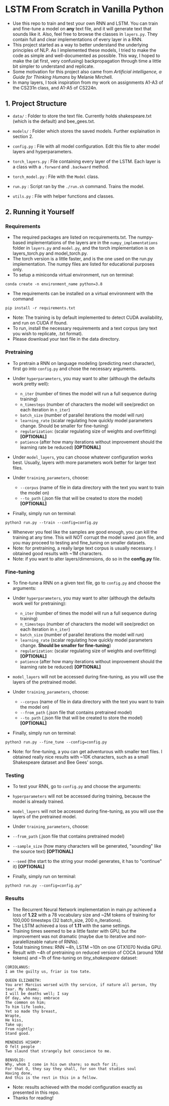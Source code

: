 # LSTM From Scratch in Vanilla Python
- Use this repo to train and test your own RNN and LSTM. You can train and fine-tune a model on <b>any</b> text file, and it will generate text that sounds like it. Also, feel free to browse the classes in `layers.py`. They contain full and clear implementations of every layer in a RNN.
- This project started as a way to better understand the underlying principles of NLP. As I implemented these models, I tried to make the code as simple and well-documented as possible. This way, I hoped to make the (at first, very confusing) backpropagation through time a little bit simpler to understand and replicate.
- Some motivation for this project also came from <i>Artificial intelligence, a Guide for Thinking Humans</i> by Melanie Mirchell.
- In many layers, I took inspiration from my work on assignments A1-A3 of the CS231n class, and A1-A5 of CS224n.

## 1. Project Structure

- `data/` : Folder to store the text file. Currently holds shakespeare.txt (which is the default) and bee_gees.txt.

- `models/` : Folder which stores the saved models. Further explaination in section 2.

- `config.py` : File with all model configuration. Edit this file to alter model layers and hyperparameters.

- `torch_layers.py` : File containing every layer of the LSTM. Each layer is a class with a `.forward` and `.backward` method.

- `torch_model.py` : File with the `Model` class.
  
- `run.py` : Script ran by the `./run.sh` command. Trains the model.
    
- `utils.py` : File with helper functions and classes.
## 2. Running it Yourself
### Requirements
- The required packages are listed on recquirements.txt. The numpy-based implementations of the layers are in the `numpy_implementations` folder in `layers.py` and `model.py`, and the torch implementation is on layers_torch.py and model_torch.py.
- The torch version is a little faster, and is the one used on the run.py implementation. The numpy files are listed for educational purposes only.
- To setup a miniconda virtual environment, run on terminal:
```
conda create -n environment_name python=3.8
```
- The requirements can be installed on a virtual environment with the command
```
pip install -r requirements.txt
```
- Note: The training is by default implemented to detect CUDA availability, and run on CUDA if found.
- To run, install the necessary requirements and a text corpus (any text you wish to replicate, .txt format).
- Please download your text file in the data directory.
  
### Pretraining
- To pretrain a RNN on language modeling (predicting next character), first go into `config.py` and chose the necessary arguments.
- Under `hyperparameters`, you may want to alter (although the defaults work pretty well):
  - `n_iter` (number of times the model will run a full sequence during training)
  - `n_timesteps` (number of characters the model will see/predict on each iteration in `n_iter`)
  - `batch_size` (number of parallel iterations the model will run)
  - `learning_rate` (scalar regulating how quickly model parameters change. Should be smaller for fine-tuning)
  - `regularization`: (scalar regulating size of weights and overfitting) <b>[OPTIONAL]</b>
  - `patience` (after how many iterations  without improvement should the learning rate be reduced) <b>[OPTIONAL]</b>
  
- Under `model_layers`, you can choose whatever configuration works best. Usually, layers with more parameters work better for larger text files.
  
- Under `training_parameters`, choose:
  - `--corpus` (name of file in data directory with the text you want to train the model on) 
  - `--to_path` (.json file that will be created to store the model) <b>[OPTIONAL]</b>
  
- Finally, simply run on terminal:
```
python3 run.py --train --config=config.py
```
- Whenever you feel like the samples are good enough, you can kill the training at any time. This will NOT corrupt the model saved .json file, and you may proceed to testing and fine_tuning on smaller datasets.
- Note: for pretraining, a really large text corpus is usually necessary. I obtained good results with ~1M characters.
- Note: if you want to alter layers/dimensions, do so in the __config.py__ file.
  
### Fine-tuning
- To fine-tune a RNN on a given text file, go to `config.py` and choose the arguments:
- Under `hyperparameters`, you may want to alter (although the defaults work well for pretraining):
  - `n_iter` (number of times the model will run a full sequence during training)
  - `n_timesteps` (number of characters the model will see/predict on each iteration in `n_iter`)
  - `batch_size` (number of parallel iterations the model will run)
  - `learning_rate` (scalar regulating how quickly model parameters change. <b>Should be smaller for fine-tuning</b>)
  - `regularization`: (scalar regulating size of weights and overfitting) <b>[OPTIONAL]</b>
  - `patience` (after how many iterations  without improvement should the learning rate be reduced) <b>[OPTIONAL]</b>
  
- `model_layers` will not be accessed during fine-tuning, as you will use the layers of the pretrained model.
  
- Under `training_parameters`, choose:
  - `--corpus` (name of file in data directory with the text you want to train the model on) 
  - `--from_path` (.json file that contains pretrained model)
  - `--to_path` (.json file that will be created to store the model) <b>[OPTIONAL]</b>
  
- Finally, simply run on terminal:
```
python3 run.py --fine_tune --config=config.py
```

- Note: for fine-tuning, a you can get adventurous with smaller text files. I obtained really nice results with ~10K characters, such as a small Shakespeare dataset and Bee Gees' songs.

### Testing
- To test your RNN, go to `config.py` and choose the arguments:
- `hyperparameters` will not be accessed during training, because the model is already trained.
  
- `model_layers` will not be accessed during fine-tuning, as you will use the layers of the pretrained model.
  
- Under `training_parameters`, choose:
- `--from_path` (.json file that contains pretrained model) 
- `--sample_size` (how many characters will be generated, "sounding" like the source text) <b>[OPTIONAL]</b>
- `--seed` (the start to the string your model generates, it has to "continue" it) <b>[OPTIONAL]</b>

- Finally, simply run on terminal:
```
python3 run.py --config=config.py" 
```

### Results
- The Recurrent Neural Network implementation in main.py achieved a loss of <b>1.22</b> with a 78 vocabulary size and ~2M tokens of training for 100,000 timesteps (32 batch_size, 200 n_iterations).
- The LSTM achieved a loss of <b>1.11</b> with the same settings.
- Training times seemed to be a little faster with GPU, but the improvement was not dramatic (maybe due to iterative and non-paralellizeable nature of RNNs).
- Total training times: RNN ~4h, LSTM ~10h on one GTX1070 Nvidia GPU.
- Result with ~4h of pretraining on reduced version of COCA (around 10M tokens) and ~1h of fine-tuning on <i>tiny_shakespeare</i> dataset:
  
```
CORIOLANUS:
I am the guilty us, friar is too tate.

QUEEN ELIZABETH:
You are! Marcius worsed with thy service, if nature all person, thy tear. My shame;
I will be deaths well; I say
Of day, who nay; embrace
The common on him;
To him life looks,
Yet so made thy breast,
Wrapte,
He kiss,
Take up;
From nightly:
Stand good.

MENENIUS HISHOP:
O felt people
Two slaund that strangely but conscience to me.

BENVOLIO:
Why, whom I come in his own share; so much for it;
For that O, they say they shall, for son that studies soul
Having done,
And this is the rest in this in a fellow.
```
- Note: results achieved with the model configuration exactly as presented in this repo.
- Thanks for reading!
